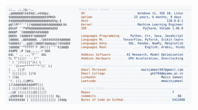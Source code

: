<picture>
  <source srcset="https://raw.githubusercontent.com/mmazinjameel/mmazinjameel/main/dark_mode.svg?v=1747253390" media="(prefers-color-scheme: dark)">
  <img src="https://raw.githubusercontent.com/mmazinjameel/mmazinjameel/main/light_mode.svg?v=1747253390">
</picture>
